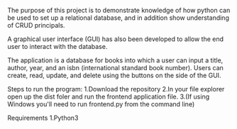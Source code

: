 The purpose of this project is to demonstrate knowledge of how python can be used to set up a relational database, and in addition show understanding of CRUD principals.

A graphical user interface (GUI) has also been developed to allow the end user to interact with the database.

The application is a database for books into which a user can input a title, author, year, and an isbn (international standard book number).  Users can create, read, update, and delete using the buttons on the side of the GUI.  

Steps to run the program:
1.Download the repository
2.In your file explorer open up the dist foler and run the frontend application file.
3.(If using Windows you'll need to run frontend.py from the command line)

Requirements
1.Python3
